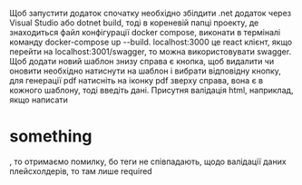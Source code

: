 Щоб запустити додаток спочатку необхідно збілдити .net додаток через Visual Studio або dotnet build, тоді в кореневій папці проекту, де знаходиться файл конфігурації docker compose, виконати
в терміналі команду docker-compose up --build. localhost:3000 це react клієнт, якщо перейти на localhost:3001/swagger, то можна використовувати swagger. Щоб додати новий шаблон знизу справа
є кнопка, щоб видалити чи оновити необхідно натиснути на шаблон і вибрати відповідну кнопку, для генерації pdf натисніть на іконку pdf зверху справа, вона є в кожного шаблону, тоді введіть дані.
Присутня валідація html, наприклад, якщо написати <h1> something </h2>, то отримаємо помилку, бо теги не співпадають, щодо валідації даних плейсхолдерів, то там лише required
